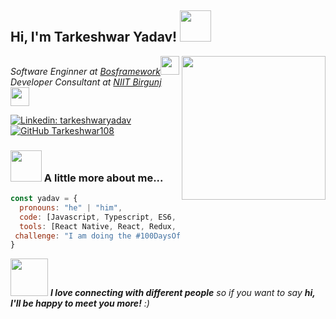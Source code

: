 <h2> Hi, I'm Tarkeshwar Yadav! <img src="https://media.giphy.com/media/mGcNjsfWAjY5AEZNw6/giphy.gif" width="50"></h2>
<img align='right' src="https://www.kickstarter.com/projects/674610728/rescuties-vr-save-the-day-with-your-htc-vive-oculu?token=68e26bf6" width="230">
<p><em>Software Enginner at <a href="https://www.5yinc.com/">Bosframework</a><img src="https://media.giphy.com/media/fYSnHlufseco8Fh93Z/giphy.gif" width="30"></br>Developer Consultant at <a href="https://niitbirgunj.edu.np/">NIIT Birgunj</a><img src="https://media.giphy.com/media/WUlplcMpOCEmTGBtBW/giphy.gif" width="30"> 
</em></p>

[![Linkedin: tarkeshwaryadav](https://img.shields.io/badge/-tarkeshwaryadav-blue?style=flat-square&logo=Linkedin&logoColor=white&link=https://www.linkedin.com/in/tarkeshwaryadav/)](https://www.linkedin.com/in/tarkeshwaryadav/)
[![GitHub Tarkeshwar108](https://img.shields.io/github/followers/thaiane?label=follow&style=social)](https://github.com/Tarkeshwar108/)


### <img src="https://media.giphy.com/media/VgCDAzcKvsR6OM0uWg/giphy.gif" width="50"> A little more about me...  

```javascript
const yadav = {
  pronouns: "he" | "him",
  code: [Javascript, Typescript, ES6, HTML, CSS,],
  tools: [React Native, React, Redux, React Navigation, Eslint, Prettier, Error Boundry API, Sentry, Jest, React Native Testing Library, Dettox, Appium, Fastlane, Github Action, Git],
 challenge: "I am doing the #100DaysOfCode challenge focused on react native and typescript"
}
```

<img src="https://media.giphy.com/media/LnQjpWaON8nhr21vNW/giphy.gif" width="60"> <em><b>I love connecting with different people</b> so if you want to say <b>hi, I'll be happy to meet you more!</b> :)</em>
